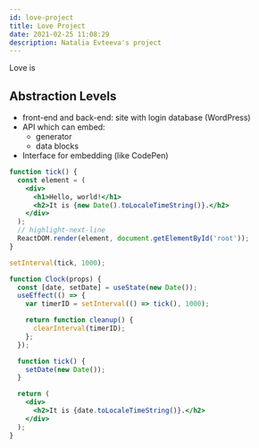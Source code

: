 ```yaml
---
id: love-project
title: Love Project
date: 2021-02-25 11:08:29
description: Natalia Evteeva's project
---
```


Love is

## Abstraction Levels

- front-end and back-end: site with login database (WordPress)
- API which can embed:
  - generator
  - data blocks
- Interface for embedding (like CodePen)

```jsx live
function tick() {
  const element = (
    <div>
      <h1>Hello, world!</h1>
      <h2>It is {new Date().toLocaleTimeString()}.</h2>
    </div>
  );
  // highlight-next-line
  ReactDOM.render(element, document.getElementById('root'));
}

setInterval(tick, 1000);
```

```jsx live
function Clock(props) {
  const [date, setDate] = useState(new Date());
  useEffect(() => {
    var timerID = setInterval(() => tick(), 1000);

    return function cleanup() {
      clearInterval(timerID);
    };
  });

  function tick() {
    setDate(new Date());
  }

  return (
    <div>
      <h2>It is {date.toLocaleTimeString()}.</h2>
    </div>
  );
}

```
